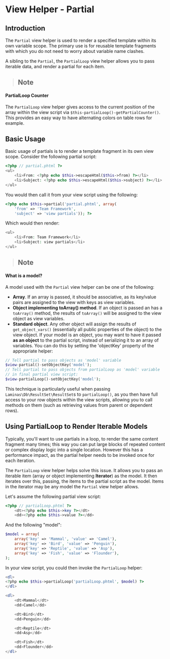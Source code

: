 # View Helper - Partial

## Introduction

The `Partial` view helper is used to render a specified template within its own variable scope. The
primary use is for reusable template fragments with which you do not need to worry about variable
name clashes.

A sibling to the `Partial`, the `PartialLoop` view helper allows you to pass iterable data, and
render a partial for each item.

> ## Note
#### PartialLoop Counter
The `PartialLoop` view helper gives access to the current position of the array within the view
script via `$this-partialLoop()-getPartialCounter()`. This provides an easy way to have alternating
colors on table rows for example.

## Basic Usage

Basic usage of partials is to render a template fragment in its own view scope. Consider the
following partial script:

```php
<?php // partial.phtml ?>
<ul>
    <li>From: <?php echo $this->escapeHtml($this->from) ?></li>
    <li>Subject: <?php echo $this->escapeHtml($this->subject) ?></li>
</ul>
```

You would then call it from your view script using the following:

```php
<?php echo $this->partial('partial.phtml', array(
    'from' => 'Team Framework',
    'subject' => 'view partials')); ?>
```

Which would then render:

```php
<ul>
    <li>From: Team Framework</li>
    <li>Subject: view partials</li>
</ul>
```

> ## Note
#### What is a model?
A model used with the `Partial` view helper can be one of the following:
- **Array**. If an array is passed, it should be associative, as its key/value pairs are assigned to
the view with keys as view variables.
- **Object implementing toArray() method**. If an object is passed an has a `toArray()` method, the
results of `toArray()` will be assigned to the view object as view variables.
- **Standard object**. Any other object will assign the results of `get_object_vars()` (essentially
all public properties of the object) to the view object.
If your model is an object, you may want to have it passed **as an object** to the partial script,
instead of serializing it to an array of variables. You can do this by setting the 'objectKey'
property of the appropriate helper:
```php
// Tell partial to pass objects as 'model' variable
$view-partial()-setObjectKey('model');
// Tell partial to pass objects from partialLoop as 'model' variable
// in final partial view script:
$view-partialLoop()-setObjectKey('model');
```
This technique is particularly useful when passing `Laminas\Db\ResultSet\ResultSet`s to
`partialLoop()`, as you then have full access to your row objects within the view scripts, allowing
you to call methods on them (such as retrieving values from parent or dependent rows).

## Using PartialLoop to Render Iterable Models

Typically, you'll want to use partials in a loop, to render the same content fragment many times;
this way you can put large blocks of repeated content or complex display logic into a single
location. However this has a performance impact, as the partial helper needs to be invoked once for
each iteration.

The `PartialLoop` view helper helps solve this issue. It allows you to pass an iterable item (array
or object implementing **Iterator**) as the model. It then iterates over this, passing, the items to
the partial script as the model. Items in the iterator may be any model the `Partial` view helper
allows.

Let's assume the following partial view script:

```php
<?php // partialLoop.phtml ?>
    <dt><?php echo $this->key ?></dt>
    <dd><?php echo $this->value ?></dd>
```

And the following "model":

```php
$model = array(
    array('key' => 'Mammal', 'value' => 'Camel'),
    array('key' => 'Bird', 'value' => 'Penguin'),
    array('key' => 'Reptile', 'value' => 'Asp'),
    array('key' => 'Fish', 'value' => 'Flounder'),
);
```

In your view script, you could then invoke the `PartialLoop` helper:

```php
<dl>
<?php echo $this->partialLoop('partialLoop.phtml', $model) ?>
</dl>
```

```php
<dl>
    <dt>Mammal</dt>
    <dd>Camel</dd>

    <dt>Bird</dt>
    <dd>Penguin</dd>

    <dt>Reptile</dt>
    <dd>Asp</dd>

    <dt>Fish</dt>
    <dd>Flounder</dd>
</dl>
```
